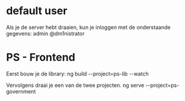 
# default user
Als je de server hebt draaien, kun je inloggen met de onderstaande gegevens:
admin
@dm1nistrator

# PS - Frontend
Eerst bouw je de library:
ng build --project=ps-lib --watch

Vervolgens draai je een van de twee projecten.
ng serve --project=ps-government

